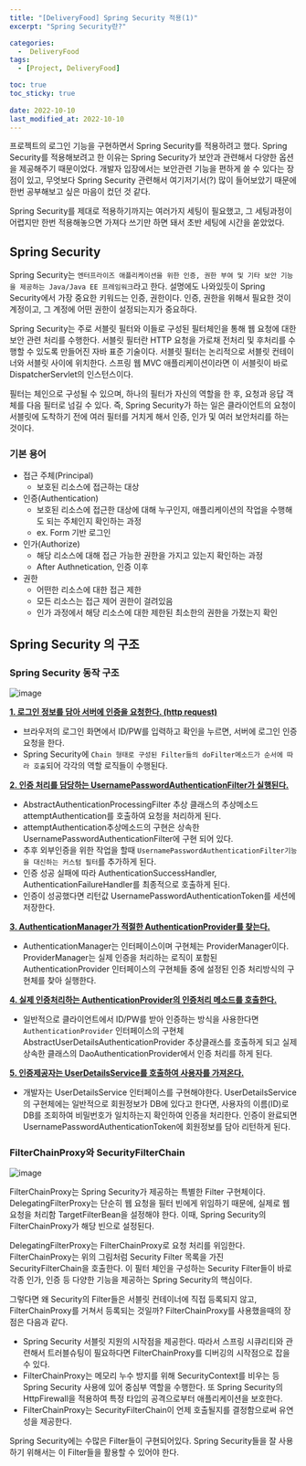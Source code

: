 ```yaml
---
title: "[DeliveryFood] Spring Security 적용(1)"
excerpt: "Spring Security란?"

categories:
  -  DeliveryFood
tags:
  - [Project, DeliveryFood]

toc: true
toc_sticky: true
 
date: 2022-10-10
last_modified_at: 2022-10-10
---
```


프로젝트의 로그인 기능을 구현하면서 Spring Security를 적용하려고 했다. Spring Security를 적용해보려고 한 이유는 Spring Security가 보안과 관련해서 다양한 옵션을 제공해주기 때문이었다. 개발자 입장에서는 보안관련 기능을 편하게 쓸 수 있다는 장점이 있고, 무엇보다 Spring Security 관련해서 여기저기서(?) 많이 들어보았기 때문에 한번 공부해보고 싶은 마음이 컸던 것 같다.

Spring Security를 제대로 적용하기까지는 여러가지 세팅이 필요했고, 그 세팅과정이 어렵지만 한번 적용해놓으면 가져다 쓰기만 하면 돼서 초반 세팅에 시간을 쏟았었다.

## Spring Security
Spring Security는 `엔터프라이즈 애플리케이션을 위한 인증, 권한 부여 및 기타 보안 기능을 제공하는 Java/Java EE 프레임워크`라고 한다. 설명에도 나와있듯이 Spring Security에서 가장 중요한 키워드는 인증, 권한이다. 인증, 권한을 위해서 필요한 것이 계정이고, 그 계정에 어떤 권한이 설정되는지가 중요하다.

Spring Security는 주로 서블릿 필터와 이들로 구성된 필터체인을 통해 웹 요청에 대한 보안 관련 처리를 수행한다.
서블릿 필터란 HTTP 요청을 가로채 전처리 및 후처리를 수행할 수 있도록 만들어진 자바 표준 기술이다. 서블릿 필터는 논리적으로 서블릿 컨테이너와 서블릿 사이에 위치한다. 
스프링 웹 MVC 애플리케이션이라면 이 서블릿이 바로 DispatcherServlet의 인스턴스이다.

필터는 체인으로 구성될 수 있으며, 하나의 필터가 자신의 역할을 한 후, 요청과 응답 객체를 다음 필터로 넘길 수 있다.
즉, Spring Security가 하는 일은 클라이언트의 요청이 서블릿에 도착하기 전에 여러 필터를 거치게 해서 인증, 인가 및 여러 보안처리를 하는 것이다.

### 기본 용어
- 접근 주체(Principal)
  - 보호된 리소스에 접근하는 대상
- 인증(Authentication)
  - 보호된 리소스에 접근한 대상에 대해 누구인지, 애플리케이션의 작업을 수행해도 되는 주체인지 확인하는 과정
  - ex. Form 기반 로그인 
- 인가(Authorize)
  - 해당 리소스에 대해 접근 가능한 권한을 가지고 있는지 확인하는 과정
  - After Authnetication, 인증 이후
- 권한
  - 어떤한 리소스에 대한 접근 제한
  - 모든 리소스는 접근 제어 권한이 걸려있음
  - 인가 과정에서 해당 리소스에 대한 제한된 최소한의 권한을 가졌는지 확인

## Spring Security 의 구조
### Spring Security 동작 구조
![image](https://user-images.githubusercontent.com/85219306/194808856-c669ffa2-e5f1-4324-97c7-5b700a4e5aec.png)

**<u>1. 로그인 정보를 담아 서버에 인증을 요청한다. (http request)</u>**
  - 브라우저의 로그인 화면에서 ID/PW를 입력하고 확인을 누르면, 서버에 로그인 인증 요청을 한다.
  - Spring Security에 `Chain 형태로 구성된 Filter들의 doFilter메소드가 순서에 따라 호출`되어 각각의 역할 로직들이 수행된다.

**<u>2. 인증 처리를 담당하는 UsernamePasswordAuthenticationFilter가 실행된다.</u>**
  - AbstractAuthenticationProcessingFilter 추상 클래스의 추상메소드 attemptAuthentication를 호출하여 요청을 처리하게 된다. 
  - attemptAuthentication추상메소드의 구현은 상속한 UsernamePasswordAuthenticationFilter에 구현 되어 있다.
  - 추후 외부인증을 위한 작업을 할때 `UsernamePasswordAuthenticationFilter기능을 대신하는 커스텀 필터`를 추가하게 된다.
  - 인증 성공 실패에 따라 AuthenticationSuccessHandler, AuthenticationFailureHandler를 최종적으로 호출하게 된다.
  - 인증이 성공했다면 리턴값 UsernamePasswordAuthenticationToken를 세션에 저장한다.

**<u>3. AuthenticationManager가 적절한 AuthenticationProvider를 찾는다.</u>**
  - AuthenticationManager는 인터페이스이며 구현체는 ProviderManager이다. ProviderManager는 실제 인증을 처리하는 로직이 포함된 AuthenticationProvider 인터페이스의 구현체들 중에 설정된 인증 처리방식의 구현체를 찾아 실행한다.

**<u>4. 실제 인증처리하는 AuthenticationProvider의 인증처리 메소드를 호출한다.</u>**
  - 일반적으로 클라이언트에서 ID/PW를 받아 인증하는 방식을 사용한다면 `AuthenticationProvider` 인터페이스의 구현체 AbstractUserDetailsAuthenticationProvider 추상클래스를 호출하게 되고 실제 상속한 클래스의 DaoAuthenticationProvider에서 인증 처리를 하게 된다.

**<u>5. 인증제공자는 UserDetailsService를 호출하여 사용자를 가져온다.</u>**
  - 개발자는 UserDetailsService 인터페이스를 구현해야한다. UserDetailsService의 구현체에는 일반적으로 회원정보가 DB에 있다고 한다면, 사용자의 이름(ID)로 DB를 조회하여 비밀번호가 일치하는지 확인하여 인증을 처리한다. 인증이 완료되면 UsernamePasswordAuthenticationToken에 회원정보를 담아 리턴하게 된다.

### FilterChainProxy와 SecurityFilterChain
![image](https://user-images.githubusercontent.com/85219306/194807784-1ca83a91-8bef-4be1-8f58-147e4c0fca4a.png)

FilterChainProxy는 Spring Security가 제공하는 특별한 Filter 구현체이다.
DelegatingFilterProxy는 단순히 웹 요청을 필터 빈에게 위임하기 때문에, 실제로 웹 요청을 처리함 TargetFilterBean을 설정해야 한다.
이때, Spring Security의 FilterChainProxy가 해당 빈으로 설정된다.

DelegatingFilterProxy는 FilterChainProxy로 요청 처리를 위임한다. FilterChainProxy는 위의 그림처럼 Security Filter 목록을 가진 SecurityFilterChain을 호출한다. 이 필터 체인을 구성하는 Security Filter들이 바로 각종 인가, 인증 등 다양한 기능을 제공하는 Spring Security의 핵심이다.

그렇다면 왜 Security의 Filter들은 서블릿 컨테이너에 직접 등록되지 않고, FilterChainProxy를 거쳐서 등록되는 것일까?
FilterChainProxy를 사용했을때의 장점은 다음과 같다.

- Spring Security 서블릿 지원의 시작점을 제공한다. 따라서 스프링 시큐리티와 관련해서 트러블슈팅이 필요하다면 FilterChainProxy를 디버깅의 시작점으로 잡을 수 있다.
- FilterChainProxy는 메모리 누수 방지를 위해 SecurityContext를 비우는 등 Spring Security 사용에 있어 중심부 역할을 수행한다. 또 Spring Security의 HttpFirewall을 적용하여 특정 타입의 공격으로부터 애플리케이션을 보호한다.
- FilterChainProxy는 SecurityFilterChain이 언제 호출될지를 결정함으로써 유연성을 제공한다.

Spring Security에는 수많은 Filter들이 구현되어있다.
Spring Security들을 잘 사용하기 위해서는 이 Filter들을 활용할 수 있어야 한다.